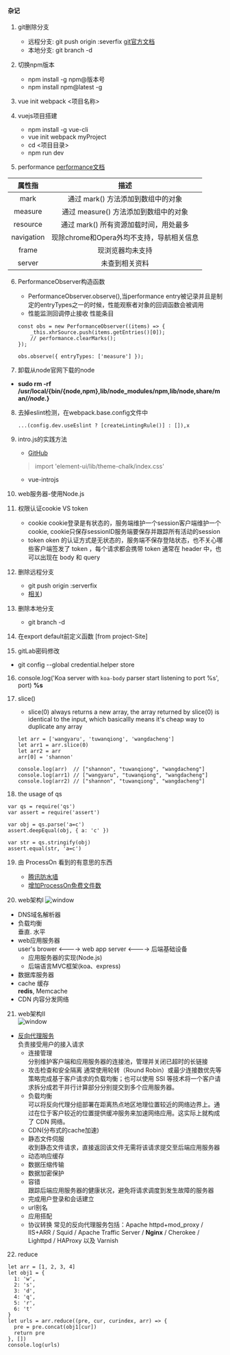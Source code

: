 #### 杂记
1. git删除分支
	+ 远程分支: git push origin :severfix [git官方文档](https://git-scm.com/book/zh/v1/Git-%E5%88%86%E6%94%AF-%E8%BF%9C%E7%A8%8B%E5%88%86%E6%94%AF)
	+ 本地分支: git branch -d <BranchName>

2. 切换npm版本
	+ npm install -g npm@版本号
	+ npm install npm@latest -g

3. vue init webpack <项目名称>

4. vuejs项目搭建
	+ npm install -g vue-cli
	+ vue init webpack myProject
	+ cd <项目目录>
	+ npm run dev

5. performance [performance文档](https://www.cnblogs.com/bldxh/p/6857324.html)

| 属性指      | 描述                                 |
| :--------: | :---------------------------------:  |
| mark       | 通过 mark() 方法添加到数组中的对象       |
| measure    | 通过 measure() 方法添加到数组中的对象    |
| resource   | 通过 mark() 所有资源加载时间，用处最多    |
| navigation | 现除chrome和Opera外均不支持，导航相关信息 |
| frame      | 现浏览器均未支持                        |
| server     | 未查到相关资料                         |


6. PerformanceObserver构造函数
	+ PerformanceObserver.observe(),当performance entry被记录并且是制定的entryTypes之一的时候，性能观察者对象的回调函数会被调用
	+ 性能监测回调停止接收 性能条目
	```
	const obs = new PerformanceObserver((items) => {
		_this.xhrSource.push(items.getEntries()[0]);
		// performance.clearMarks();
	});

	obs.observe({ entryTypes: ['measure'] });
	```

7. 卸载从node官网下载的node
  + **sudo rm -rf /usr/local/{bin/{node,npm},lib/node_modules/npm,lib/node,share/man/*/node.*}**

8. 去掉eslint检测，在webpack.base.config文件中
	```
	...(config.dev.useEslint ? [createLintingRule()] : []),x
	```
9. intro.js的实践方法
	+ [GitHub](https://github.com/usablica/intro.js/)
	> import 'element-ui/lib/theme-chalk/index.css'
	+ vue-introjs

10. web服务器-使用Node.js

11. 权限认证cookie VS token
	+ cookie cookie登录是有状态的，服务端维护一个session客户端维护一个cookie, cookie只保存sessionID服务端要保存并跟踪所有活动的session
	+ token oken 的认证方式是无状态的，服务端不保存登陆状态，也不关心哪些客户端签发了 token ，每个请求都会携带 token 通常在 header 中，也可以出现在 body 和 query

12. 删除远程分支 
	+ git push origin :serverfix 
	+ [相关](https://git-scm.com/book/zh/v1/Git-%E5%88%86%E6%94%AF-%E8%BF%9C%E7%A8%8B%E5%88%86%E6%94%AF))

13. 删除本地分支
	+ git branch -d <BranchName>

14. 在export default前定义函数 [from project-Site]

15. gitLab密码修改
  + git config --global credential.helper store

16. console.log('Koa server with `koa-body` parser start listening to port %s', port)  **%s**


17. slice()
	+ slice(0) always returns a new array,  the array returned by slice(0) is identical to the input, which basicallly means it's cheap way to duplicate any array
	```
	let arr = ['wangyaru', 'tuwanqiong', 'wangdacheng']
	let arr1 = arr.slice(0)
	let arr2 = arr
	arr[0] = 'shannon'

	console.log(arr)  // ["shannon", "tuwanqiong", "wangdacheng"]
	console.log(arr1) // ["wangyaru", "tuwanqiong", "wangdacheng"]
	console.log(arr2) // ["shannon", "tuwanqiong", "wangdacheng"]
	```

18. the usage of qs
```
var qs = require('qs')
var assert = require('assert')

var obj = qs.parse('a=c')
assert.deepEqual(obj, { a: 'c' })

var str = qs.stringify(obj)
assert.equal(str, 'a=c')
```

19. 由 ProcessOn 看到的有意思的东西
	+ [腾讯防水墙](https://007.qq.com/index.html?ADTAG=set.head)
	+ [增加ProcessOn免费文件数](https://github.com/96chh/Upgrade-ProcessOn)

20. web架构I
![window](../../public/image/web_structure.jpg "koa-compose")
	
+ DNS域名解析器  
+ 负载均衡  
	垂直. 水平
+ web应用服务器  
	user's brower <----> web app server <----> 后端基础设备
	+ 应用服务器的实现(Node.js)
	+ 后端语言MVC框架(koa、express)
+ 数据库服务器
+ cache 缓存  
	**redis**, Memcache
+ CDN 内容分发网络

21. web架构II  
![window](../../public/image/web_structure1.jpg "koa-compose")

+ [反向代理服务](https://cloud.tencent.com/developer/article/1160241)  
	负责接受用户的接入请求
	+ 连接管理	
		分别维护客户端和应用服务器的连接池，管理并关闭已超时的长链接
	+ 攻击检查和安全隔离	
		通常使用轮转（Round Robin）或最少连接数优先等策略完成基于客户请求的负载均衡；也可以使用 SSI 等技术将一个客户请求拆分成若干并行计算部分分别提交到多个应用服务器。
	+ 负载均衡	
		可以将反向代理分组部署在距离热点地区地理位置较近的网络边界上。通过在位于客户较近的位置提供缓冲服务来加速网络应用。这实际上就构成了 CDN 网络。
	+ CDN(分布式的cache加速)
	+ 静态文件伺服  
		收到静态文件请求，直接返回该文件无需将该请求提交至后端应用服务器
	+ 动态响应缓存
	+ 数据压缩传输
	+ 数据加密保护
	+ 容错  
		跟踪后端应用服务器的健康状况，避免将请求调度到发生故障的服务器
	+ 完成用户登录和会话建立
	+ url别名
	+ 应用搭配
	+ 协议转换
	常见的反向代理服务包括：Apache httpd+mod_proxy / IIS+ARR / Squid / Apache Traffic Server / **Nginx** / Cherokee / Lighttpd / HAProxy 以及 Varnish 

22. reduce
```
let arr = [1, 2, 3, 4]
let obj1 = {
  1: 'w',
  2: 's',
  3: 'd',
  4: 'q',
  5: 'r',
  6: 't'
}
let urls = arr.reduce((pre, cur, curindex, arr) => {
  pre = pre.concat(obj1[cur])
  return pre
}, [])
console.log(urls)
```







